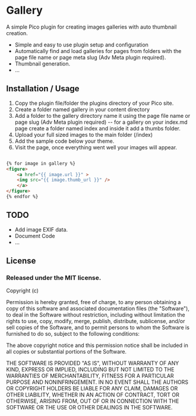 Gallery
=======

A simple Pico plugin for creating images galleries with auto thumbnail creation.

* Simple and easy to use plugin setup and configuration
* Automatically find and load galleries for pages from folders with the page file name or page meta slug (Adv Meta plugin required).
* Thumbnail generation.
* ...


Installation / Usage
--------------------

1. Copy the plugin file/folder the plugins directory of your Pico site.
2. Create a folder named gallery in your content directory
3. Add a folder to the gallery directory name it using the page file name or page slug (Adv Meta plugin required) -- for a gallery on your index.md page create a folder named index and inside it add a thumbs folder.
4. Upload your full sized images to the main folder (/index)
5. Add the sample code below your theme.
6. Visit the page, once everything went well your images will appear.

``` html

{% for image in gallery %}
<figure>
    <a href="{{ image.url }}" >
    <img src="{{ image.thumb_url }}" />
    </a>
</figure>
{% endfor %}

```

TODO
----

* Add image EXIF data.
* Document Code
* ...

License
-------

### Released under the MIT license.

Copyright (c) <year> <copyright holders>

Permission is hereby granted, free of charge, to any person obtaining a copy
of this software and associated documentation files (the "Software"), to deal
in the Software without restriction, including without limitation the rights
to use, copy, modify, merge, publish, distribute, sublicense, and/or sell
copies of the Software, and to permit persons to whom the Software is
furnished to do so, subject to the following conditions:

The above copyright notice and this permission notice shall be included in
all copies or substantial portions of the Software.

THE SOFTWARE IS PROVIDED "AS IS", WITHOUT WARRANTY OF ANY KIND, EXPRESS OR
IMPLIED, INCLUDING BUT NOT LIMITED TO THE WARRANTIES OF MERCHANTABILITY,
FITNESS FOR A PARTICULAR PURPOSE AND NONINFRINGEMENT. IN NO EVENT SHALL THE
AUTHORS OR COPYRIGHT HOLDERS BE LIABLE FOR ANY CLAIM, DAMAGES OR OTHER
LIABILITY, WHETHER IN AN ACTION OF CONTRACT, TORT OR OTHERWISE, ARISING FROM,
OUT OF OR IN CONNECTION WITH THE SOFTWARE OR THE USE OR OTHER DEALINGS IN
THE SOFTWARE.